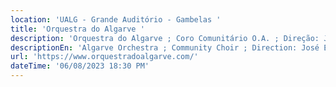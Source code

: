```yaml
---
location: 'UALG - Grande Auditório - Gambelas '
title: 'Orquestra do Algarve '
description: 'Orquestra do Algarve ; Coro Comunitário O.A. ; Direção: José Eduardo Gomes '
descriptionEn: 'Algarve Orchestra ; Community Choir ; Direction: José Eduardo Gomes '
url: 'https://www.orquestradoalgarve.com/'
dateTime: '06/08/2023 18:30 PM'
---
```



